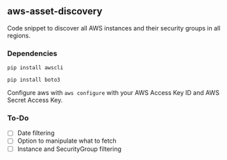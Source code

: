 ## aws-asset-discovery
Code snippet to discover all AWS instances and their security groups in all regions.

### Dependencies 

```pip install awscli```

```pip install boto3```

Configure aws with ```aws configure``` with your AWS Access Key ID and AWS Secret Access Key.

### To-Do
- [ ] Date filtering
- [ ] Option to manipulate what to fetch
- [ ] Instance and SecurityGroup filtering
